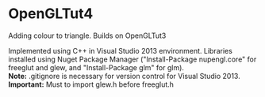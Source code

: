 OpenGLTut4
==========

Adding colour to triangle. Builds on OpenGLTut3

Implemented using C++ in Visual Studio 2013 environment. Libraries installed using Nuget Package Manager ("Install-Package nupengl.core" for freeglut and glew, and "Install-Package glm" for glm). 
<br><b>Note:</b> .gitignore is necessary for version control for Visual Studio 2013.
<br><b>Important:</b> Must to import glew.h before freeglut.h
